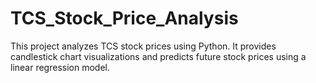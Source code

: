 # TCS_Stock_Price_Analysis
This project analyzes TCS stock prices using Python. It provides candlestick chart visualizations and predicts future stock prices using a linear regression model.
